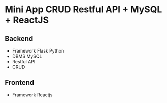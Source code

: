 # Mini App CRUD Restful API + MySQL + ReactJS

## Backend
   - Framework Flask Python
   - DBMS MySQL
   - Restful API
   - CRUD

## Frontend
   - Framework Reactjs
